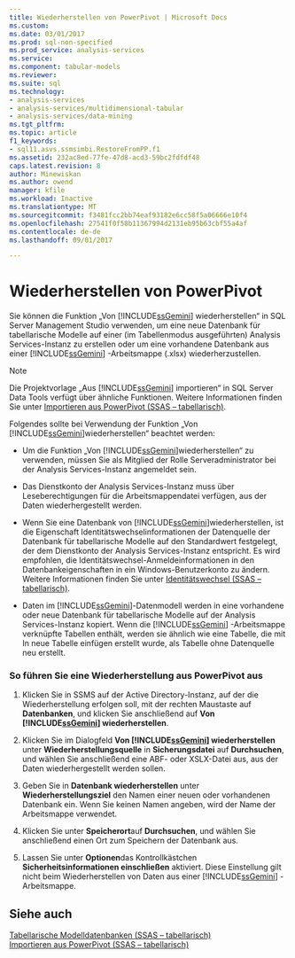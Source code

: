 ```yaml
---
title: Wiederherstellen von PowerPivot | Microsoft Docs
ms.custom: 
ms.date: 03/01/2017
ms.prod: sql-non-specified
ms.prod_service: analysis-services
ms.service: 
ms.component: tabular-models
ms.reviewer: 
ms.suite: sql
ms.technology:
- analysis-services
- analysis-services/multidimensional-tabular
- analysis-services/data-mining
ms.tgt_pltfrm: 
ms.topic: article
f1_keywords:
- sql11.asvs.ssmsimbi.RestoreFromPP.f1
ms.assetid: 232ac8ed-77fe-47d8-acd3-59bc2fdfdf48
caps.latest.revision: 8
author: Minewiskan
ms.author: owend
manager: kfile
ms.workload: Inactive
ms.translationtype: MT
ms.sourcegitcommit: f3481fcc2bb74eaf93182e6cc58f5a06666e10f4
ms.openlocfilehash: 27541f0f58b11367994d2131eb95b63cbf55a4af
ms.contentlocale: de-de
ms.lasthandoff: 09/01/2017

---
```

# <a name="restore-from-power-pivot"></a>Wiederherstellen von PowerPivot
  Sie können die Funktion „Von [!INCLUDE[ssGemini](../../includes/ssgemini-md.md)] wiederherstellen“ in SQL Server Management Studio verwenden, um eine neue Datenbank für tabellarische Modelle auf einer (im Tabellenmodus ausgeführten) Analysis Services-Instanz zu erstellen oder um eine vorhandene Datenbank aus einer [!INCLUDE[ssGemini](../../includes/ssgemini-md.md)] -Arbeitsmappe (.xlsx) wiederherzustellen.  
  
> [!NOTE]  
>  Die Projektvorlage „Aus [!INCLUDE[ssGemini](../../includes/ssgemini-md.md)] importieren“ in SQL Server Data Tools verfügt über ähnliche Funktionen. Weitere Informationen finden Sie unter [Importieren aus PowerPivot &#40;SSAS – tabellarisch&#41;](../../analysis-services/tabular-models/import-from-power-pivot-ssas-tabular.md).  
  
 Folgendes sollte bei Verwendung der Funktion „Von [!INCLUDE[ssGemini](../../includes/ssgemini-md.md)]wiederherstellen“ beachtet werden:  
  
-   Um die Funktion „Von [!INCLUDE[ssGemini](../../includes/ssgemini-md.md)]wiederherstellen“ zu verwenden, müssen Sie als Mitglied der Rolle Serveradministrator bei der Analysis Services-Instanz angemeldet sein.  
  
-   Das Dienstkonto der Analysis Services-Instanz muss über Leseberechtigungen für die Arbeitsmappendatei verfügen, aus der Daten wiederhergestellt werden.  
  
-   Wenn Sie eine Datenbank von [!INCLUDE[ssGemini](../../includes/ssgemini-md.md)]wiederherstellen, ist die Eigenschaft Identitätswechselinformationen der Datenquelle der Datenbank für tabellarische Modelle auf den Standardwert festgelegt, der dem Dienstkonto der Analysis Services-Instanz entspricht. Es wird empfohlen, die Identitätswechsel-Anmeldeinformationen in den Datenbankeigenschaften in ein Windows-Benutzerkonto zu ändern. Weitere Informationen finden Sie unter [Identitätswechsel &#40;SSAS – tabellarisch&#41;](../../analysis-services/tabular-models/impersonation-ssas-tabular.md).  
  
-   Daten im [!INCLUDE[ssGemini](../../includes/ssgemini-md.md)]-Datenmodell werden in eine vorhandene oder neue Datenbank für tabellarische Modelle auf der Analysis Services-Instanz kopiert. Wenn die [!INCLUDE[ssGemini](../../includes/ssgemini-md.md)] -Arbeitsmappe verknüpfte Tabellen enthält, werden sie ähnlich wie eine Tabelle, die mit In neue Tabelle einfügen erstellt wurde, als Tabelle ohne Datenquelle neu erstellt.  
  
### <a name="to-restore-from-power-pivot"></a>So führen Sie eine Wiederherstellung aus PowerPivot aus  
  
1.  Klicken Sie in SSMS auf der Active Directory-Instanz, auf der die Wiederherstellung erfolgen soll, mit der rechten Maustaste auf **Datenbanken**, und klicken Sie anschließend auf **Von [!INCLUDE[ssGemini](../../includes/ssgemini-md.md)] wiederherstellen**.  
  
2.  Klicken Sie im Dialogfeld **Von [!INCLUDE[ssGemini](../../includes/ssgemini-md.md)] wiederherstellen** unter **Wiederherstellungsquelle** in **Sicherungsdatei** auf **Durchsuchen**, und wählen Sie anschließend eine ABF- oder XSLX-Datei aus, aus der Daten wiederhergestellt werden sollen.  
  
3.  Geben Sie in **Datenbank wiederherstellen** unter **Wiederherstellungsziel** den Namen einer neuen oder vorhandenen Datenbank ein. Wenn Sie keinen Namen angeben, wird der Name der Arbeitsmappe verwendet.  
  
4.  Klicken Sie unter **Speicherort**auf **Durchsuchen**, und wählen Sie anschließend einen Ort zum Speichern der Datenbank aus.  
  
5.  Lassen Sie unter **Optionen**das Kontrollkästchen **Sicherheitsinformationen einschließen** aktiviert. Diese Einstellung gilt nicht beim Wiederherstellen von Daten aus einer [!INCLUDE[ssGemini](../../includes/ssgemini-md.md)] -Arbeitsmappe.  
  
## <a name="see-also"></a>Siehe auch  
 [Tabellarische Modelldatenbanken &#40;SSAS – tabellarisch&#41;](../../analysis-services/tabular-models/tabular-model-databases-ssas-tabular.md)   
 [Importieren aus PowerPivot &#40;SSAS – tabellarisch&#41;](../../analysis-services/tabular-models/import-from-power-pivot-ssas-tabular.md)  
  
  

